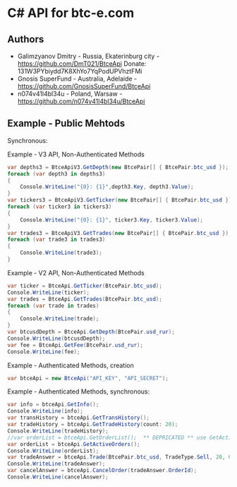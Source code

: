 C# API for btc-e.com
====================

Authors
------------
	
- Galimzyanov Dmitry - Russia, Ekaterinburg city - https://github.com/DmT021/BtceApi Donate: 131W3PYbiydd7K8XhYo7YqPodUPVhztFMi
- Gnosis SuperFund - Australia, Adelaide - https://github.com/GnosisSuperFund/BtceApi
- n074v41l4bl34u - Poland, Warsaw - https://github.com/n074v41l4bl34u/BtceApi

Example - Public Mehtods
------------

Synchronous:

Example - V3 API, Non-Authenticated Methods

```c#
var depths3 = BtceApiV3.GetDepth(new BtcePair[] { BtcePair.btc_usd });
foreach (var depth3 in depths3)
{
	Console.WriteLine("{0}: {1}",depth3.Key, depth3.Value);
}
var tickers3 = BtceApiV3.GetTicker(new BtcePair[] { BtcePair.btc_usd });
foreach (var ticker3 in tickers3)
{
	Console.WriteLine("{0}: {1}", ticker3.Key, ticker3.Value);
}	
var trades3 = BtceApiV3.GetTrades(new BtcePair[] { BtcePair.btc_usd });
foreach (var trade3 in trades3)
{
	Console.WriteLine(trade3);
}
```

Example - V2 API, Non-Authenticated Methods

```c#
var ticker = BtceApi.GetTicker(BtcePair.btc_usd);
Console.WriteLine(ticker);
var trades = BtceApi.GetTrades(BtcePair.btc_usd);
foreach (var trade in trades)
{
	Console.WriteLine(trade);
}
var btcusdDepth = BtceApi.GetDepth(BtcePair.usd_rur);
Console.WriteLine(btcusdDepth);
var fee = BtceApi.GetFee(BtcePair.usd_rur);
Console.WriteLine(fee);
```

Example - Authenticated Methods, creation

```c#
var btceApi = new BtceApi("API_KEY", "API_SECRET");
```

Example - Authenticated Methods, synchronous:

```c#
var info = btceApi.GetInfo();
Console.WriteLine(info);
var transHistory = btceApi.GetTransHistory();
var tradeHistory = btceApi.GetTradeHistory(count: 20);
Console.WriteLine(tradeHistory);
//var orderList = btceApi.GetOrderList();  ** DEPRICATED ** use GetActiveOrders() instead!
var orderList = btceApi.GetActiveOrders();
Console.WriteLine(orderList);
var tradeAnswer = btceApi.Trade(BtcePair.btc_usd, TradeType.Sell, 20, 0.1m);
Console.WriteLine(tradeAnswer);
var cancelAnswer = btceApi.CancelOrder(tradeAnswer.OrderId);
Console.WriteLine(cancelAnswer);
```
